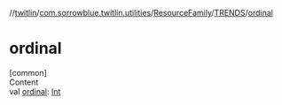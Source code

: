 //[twitlin](../../../index.md)/[com.sorrowblue.twitlin.utilities](../../index.md)/[ResourceFamily](../index.md)/[TRENDS](index.md)/[ordinal](ordinal.md)



# ordinal  
[common]  
Content  
val [ordinal](ordinal.md): [Int](https://kotlinlang.org/api/latest/jvm/stdlib/kotlin/-int/index.html)  



